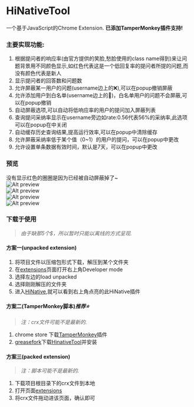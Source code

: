 # HiNativeTool
一个基于JavaScript的Chrome Extension. 
__已添加TamperMonkey插件支持!__
### 主要实现功能:  
1. 根据提问者的响应率(由官方提供的笑脸,愁脸使用的class name得到)来让问题背景用不同颜色显示,如红色代表这是一个低回复率的提问者所提的问题,而没有颜色代表是新人  
1. 显示提问者的回答数和问题数  
2. 允许屏蔽某一用户的问题(username边上的❌),可以在popup撤销屏蔽  
3. 允许添加用户到白名单(username边上的💚)，白名单用户的问题不会屏蔽,可以在popup撤销
4. 自动屏蔽选项,可以自动将低响应率的用户的提问加入屏蔽列表  
5. 查询提问采纳率显示在username旁边如rate:0.56代表56%的采纳率,此选项可以在popup在中关闭  
6. 自动缓存历史查询结果,提高运行效率,可以在popup中清除缓存
7. 允许屏蔽采纳率低于某个值（0~1）的用户的提问，可以在popup中更改  
8. 允许设置单条数据有效时间，默认是7天，可以在popup中更改 

### 预览
[0]:https://github.com/2482103133/HiNativeTool/raw/HinativeTool
没有显示红色的圈圈是因为已经被自动屏蔽掉了~  
![Alt preview](https://github.com/2482103133/HiNativeTool/raw/HinativeTool/images/preview.png)  
![Alt preview](https://github.com/2482103133/HiNativeTool/raw/HinativeTool/images/preview1.png)  
![Alt preview](https://github.com/2482103133/HiNativeTool/raw/HinativeTool/images/preview2.png)  
![Alt preview](https://github.com/2482103133/HiNativeTool/raw/HinativeTool/images/preview3.png)  

### 下载于使用  
> *由于缺那5个$，所以暂时只能以离线的方式呈现.*
#### 方案一(unpacked extension)
1. 将项目文件以压缩包形式下载，解压到某个文件夹  
2. 在[extensions](chrome://extensions/)页面打开右上角Developer mode
3. 选择左边的load unpacked  
4. 选择刚刚解压的文件夹  
5. 进入[HiNative](https://hinative.com),就可以看到右上角点亮的此HiNative插件 

#### 方案二(TamperMonkey脚本)*推荐⭐*
> *注：crx文件可能不是最新的.*
1. chrome store 下载[TamperMonkey](https://chrome.google.com/webstore/detail/tampermonkey/dhdgffkkebhmkfjojejmpbldmpobfkfo?hl=en)插件
2. [greasefork](https://greasyfork.org/)下载[HinativeTool](https://greasyfork.org/en/scripts/400206-hinativetool)并安装

#### 方案三(packed extension)
> *注：脚本可能不是最新的.*
1. 下载项目根目录下的crx文件到本地
2. 打开页面[extensions](chrome://extensions/)
3. 将crx文件拖动进该页面，确认即可

 
